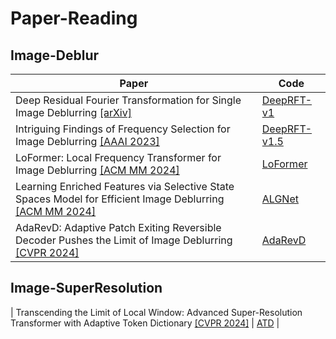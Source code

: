 # Paper-Reading

## Image-Deblur

| Paper | Code |
| - | - | 
| Deep Residual Fourier Transformation for Single Image Deblurring [[arXiv]](https://arxiv.org/abs/2111.11745v1)                        | [DeepRFT-v1](https://github.com/INVOKERer/DeepRFT) |
| Intriguing Findings of Frequency Selection for Image Deblurring [[AAAI 2023]](https://ojs.aaai.org/index.php/AAAI/article/view/25281) | [DeepRFT-v1.5](https://github.com/INVOKERer/DeepRFT/tree/AAAI2023) |
| LoFormer: Local Frequency Transformer for Image Deblurring [[ACM MM 2024]](https://arxiv.org/abs/2407.16993)                             | [LoFormer](https://github.com/INVOKERer/LoFormer) |
| Learning Enriched Features via Selective State Spaces Model for Efficient Image Deblurring [[ACM MM 2024]](https://arxiv.org/pdf/2403.20106) | [ALGNet](https://github.com/Tombs98/ALGNet)|
| AdaRevD: Adaptive Patch Exiting Reversible Decoder Pushes the Limit of Image Deblurring [[CVPR 2024]](https://arxiv.org/abs/2406.09135)  | [AdaRevD](https://github.com/INVOKERer/AdaRevD) |



## Image-SuperResolution
| Transcending the Limit of Local Window: Advanced Super-Resolution Transformer with Adaptive Token Dictionary [[CVPR 2024]](https://arxiv.org/abs/2401.08209) | [ATD](https://github.com/LabShuHangGU/Adaptive-Token-Dictionary) |
